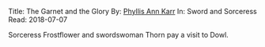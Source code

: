 Title: The Garnet and the Glory
By: [Phyllis Ann Karr][]
In: Sword and Sorceress
Read: 2018-07-07

Sorceress Frostflower and swordswoman Thorn pay a visit to Dowl.

[Phyllis Ann Karr]: ../authors/phyllis-ann-karr.md
